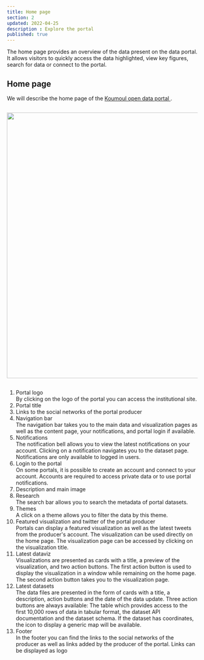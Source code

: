 ```yaml
---
title: Home page
section: 2
updated: 2022-04-25
description : Explore the portal
published: true
---
```


The home page provides an overview of the data present on the data portal.  
It allows visitors to quickly access the data highlighted, view key figures, search for data or connect to the portal.

## Home page

We will describe the home page of the [Koumoul open data portal ](https://opendata.koumoul.com/).

<img src="./images/user-guide-frontoffice/homepage.png"
     height="700" style="margin:15px auto;" />


1. Portal logo  
By clicking on the logo of the portal you can access the institutional site.  
2. Portal title  
3. Links to the social networks of the portal producer  
4. Navigation bar  
The navigation bar takes you to the main data and visualization pages as well as the content page, your notifications, and portal login if available.  
5. Notifications  
The notification bell allows you to view the latest notifications on your account. Clicking on a notification navigates you to the dataset page.  
Notifications are only available to logged in users.  
6. Login to the portal  
On some portals, it is possible to create an account and connect to your account. Accounts are required to access private data or to use portal notifications.
7. Description and main image  
8. Research  
The search bar allows you to search the metadata of portal datasets.  
9. Themes  
A click on a theme allows you to filter the data by this theme.
10. Featured visualization and twitter of the portal producer  
Portals can display a featured visualization as well as the latest tweets from the producer's account. The visualization can be used directly on the home page. The visualization page can be accessed by clicking on the visualization title.  
11. Latest dataviz  
Visualizations are presented as cards with a title, a preview of the visualization, and two action buttons. The first action button is used to display the visualization in a window while remaining on the home page. The second action button takes you to the visualization page.
12. Latest datasets  
The data files are presented in the form of cards with a title, a description, action buttons and the date of the data update. Three action buttons are always available: The table which provides access to the first 10,000 rows of data in tabular format, the dataset API documentation and the dataset schema. If the dataset has coordinates, the icon to display a generic map will be available.  
13. Footer  
In the footer you can find the links to the social networks of the producer as well as links added by the producer of the portal. Links can be displayed as logo
